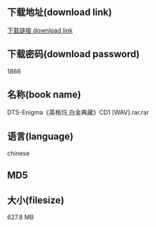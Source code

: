 ## 下载地址(download link)
[下载链接 download link](https://tutu365.netlify.app/?s=DTS-Enigma%E3%80%8A%E8%8B%B1%E6%A0%BC%E7%8E%9B%2C%E7%99%BD%E9%87%91%E5%85%B8%E8%97%8F%E3%80%8BCD1+%5BWAV%5D.rar)

## 下载密码(download password)
1866

## 名称(book name)
DTS-Enigma《英格玛,白金典藏》CD1 [WAV].rar.rar

## 语言(language)
chinese

## MD5


## 大小(filesize)
627.8 MB
